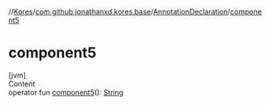 //[Kores](../../index.md)/[com.github.jonathanxd.kores.base](../index.md)/[AnnotationDeclaration](index.md)/[component5](component5.md)



# component5  
[jvm]  
Content  
operator fun [component5](component5.md)(): [String](https://kotlinlang.org/api/latest/jvm/stdlib/kotlin/-string/index.html)  



